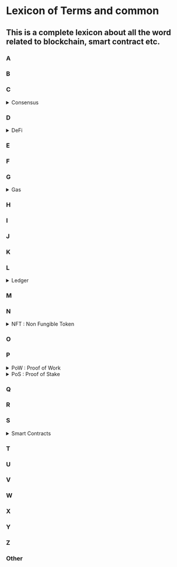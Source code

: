 
# Lexicon of Terms and common 

## This is a complete lexicon about all the word related to blockchain, smart contract etc.

### A

### B

### C 

<details><summary>Consensus</summary>
<p>It is the mechanism used to agree on the state of the blockchain</p>
</details>

### D

<details><summary>DeFi</summary>
<p>Decentralized finance</p>
</details>


### E

### F

### G

<details><summary>Gas</summary>
<p>the unit that measures the amount of computational effort required to execute specific operations on the Ethereum network.</p>
</details>

### H

### I
### J
### K
### L

<details><summary>Ledger</summary>
<p>a digital file that tracks all the transactions. The ledger file is not stored in a central entity server, like a bank, or in a single data centre.</p>
</details>

### M

### N
<details><summary>NFT : Non Fungible Token</summary>
<p>financial security consisting of digital data stored in a blockchain, a form of distributed ledger.</p>
</details>

### O

### P

<details><summary>PoW : Proof of Work</summary>
<p></p>
</details>

<details><summary>PoS : Proof of Stake</summary>
<p></p>
</details>


### Q

### R

### S

<details><summary>Smart Contracts</summary>
<p>programs stored on a blockchain that run when predetermined conditions are met.</p>
</details>

### T
### U
### V
### W
### X
### Y
### Z

### Other
